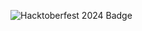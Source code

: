 ![Hacktoberfest 2024 Badge](https://www.holopin.io/hacktoberfest2024/userbadge/cm1ox56mu00260cjvbe2uk09o?balloons=true)
